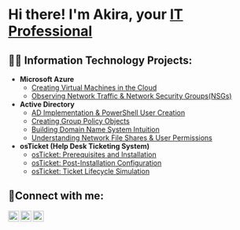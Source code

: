 
<h1>Hi there! I'm Akira, your <a href="https://linkedin.com/in/Josh">IT Professional</a> 

<h2>👨‍💻 Information Technology Projects:</h2>

- <b>Microsoft Azure</b>
  - [Creating Virtual Machines in the Cloud](https://github.com/anakamura1/VM-creation)
  - [Observing Network Traffic & Network Security Groups(NSGs)](https://github.com/anakamura1/network-traffic-nsg)
- <b>Active Directory</b>
  - [AD Implementation & PowerShell User Creation ](https://github.com/anakamura1/ad-configuration)
  - [Creating Group Policy Objects](https://github.com/anakamura1/gpo)
  - [Building Domain Name System Intuition](https://github.com/anakamura1/dns-intuition)
  - [Understanding Network File Shares & User Permissions](https://github.com/anakamura1/network-file-shares)
 - <b>osTicket (Help Desk Ticketing System)</b>
   - [osTicket: Prerequisites and Installation](https://github.com/anakamura1/osticket-prereqs)
   - [osTicket: Post-Installation Configuration](https://github.com/anakamura1/osticket-post-install-config)
   - [osTicket: Ticket Lifecycle Simulation](https://github.com/anakamura1/ticket-life)
<h2>🤳Connect with me:</h2>

[<img align="left" alt="Josh | Twitter" width="22px" src="https://cdn.jsdelivr.net/npm/simple-icons@v3/icons/twitter.svg" />][twitter]
[<img align="left" alt="Josh | LinkedIn" width="22px" src="https://cdn.jsdelivr.net/npm/simple-icons@v3/icons/linkedin.svg" />][linkedin]
[<img align="left" alt="Josh | Instagram" width="22px" src="https://cdn.jsdelivr.net/npm/simple-icons@v3/icons/instagram.svg" />][instagram]

[twitter]: https://twitter.com/Josh
[instagram]: https://www.instagram.com/Josh
[linkedin]: https://linkedin.com/in/Josh
